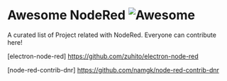 Awesome NodeRed ![Awesome](https://cdn.rawgit.com/sindresorhus/awesome/d7305f38d29fed78fa85652e3a63e154dd8e8829/media/badge.svg)
===

A curated list of Project related with NodeRed. Everyone can contribute here!

[electron-node-red] https://github.com/zuhito/electron-node-red

[node-red-contrib-dnr] https://github.com/namgk/node-red-contrib-dnr
